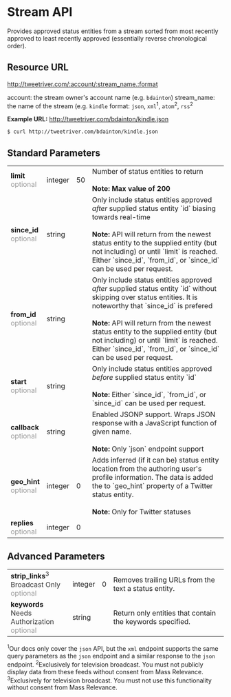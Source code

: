 # Stream API

Provides approved status entities from a stream sorted from most
recently approved to least recently approved (essentially reverse chronological order).

## Resource URL

http://tweetriver.com/:account/:stream_name.:format

account: the stream owner's account name (e.g. `bdainton`)
stream_name: the name of the stream (e.g. `kindle`
format: `json`, `xml`<sup>1</sup>, `atom`<sup>2</sup>, `rss`<sup>2</sup>

**Example URL:** http://tweetriver.com/bdainton/kindle.json

    $ curl http://tweetriver.com/bdainton/kindle.json

## Standard Parameters

<table>
  <tr>
    <td>
      <strong>limit</strong>
      <br /><span style="color: #999;">optional</span>
    </td>
    <td>integer</td>
    <td>50</td>
    <td>
      Number of status entities to return
      <br /><br/><strong>Note: Max value of 200</strong>
    </td>
  </tr>
  <tr>
    <td>
      <strong>since_id</strong>
      <br /><span style="color: #999;">optional</span>
    </td>
    <td>string</td>
    <td></td>
    <td>
      Only include status entities approved <em>after</em> supplied status entity `id` biasing towards real-time
      <br /><br />
      <strong>Note:</strong> API will return from the newest status entity to the supplied entity (but not including) or until `limit` is reached. Either `since_id`, `from_id`, or `since_id` can be used per request.
    </td>
  </tr>
  <tr>
    <td>
      <strong>from_id</strong>
      <br /><span style="color: #999;">optional</span>
    </td>
    <td>string</td>
    <td></td>
    <td>
      Only include status entities approved <em>after</em> supplied status entity `id` without skipping over status entities. It is noteworthy that `since_id` is prefered
      <br /><br />
      <strong>Note:</strong> API will return from the newest status entity to the supplied entity (but not including) or until `limit` is reached. Either `since_id`, `from_id`, or `since_id` can be used per request.
    </td>
  </tr>
  <tr>
    <td>
      <strong>start</strong>
      <br /><span style="color: #999;">optional</span>
    </td>
    <td>string</td>
    <td></td>
    <td>
      Only include status entities approved <em>before</em> supplied status entity `id`
      <br /><br />
      <strong>Note:</strong> Either `since_id`, `from_id`, or `since_id` can be used per request.
    </td>
  </tr>
  <tr>
    <td>
      <strong>callback</strong>
      <br /><span style="color: #999;">optional</span>
    </td>
    <td>string</td>
    <td></td>
    <td>
      Enabled JSONP support. Wraps JSON response with a JavaScript function of given name.
      <br /><br />
      <strong>Note:</strong> Only `json` endpoint support
    </td>
  </tr>
  <tr>
    <td>
      <strong>geo_hint</strong>
      <br /><span style="color: #999;">optional</span>
    </td>
    <td>integer</td>
    <td>0</td>
    <td>
      Adds inferred (if it can be) status entity location from the authoring user's
profile information. The data is added the to `geo_hint` property of a
Twitter status entity.
      <br /><br />
      <strong>Note:</strong> Only for Twitter statuses
    </td>
  </tr>
  <tr>
    <td>
      <strong>replies</strong>
      <br /><span style="color: #999;">optional</span>
    </td>
    <td>integer</td>
    <td>0</td>
    <td></td>
  </tr>
</table>

## Advanced Parameters

<table>
  <tr>
    <td>
      <strong>strip_links</strong><sup>3</sup>
      <br /><span style="color: #333;">Broadcast Only</span>
      <br /><span style="color: #999;">optional</span>
    </td>
    <td>integer</td>
    <td>0</td>
    <td>
      Removes trailing URLs from the text a status entity.
    </td>
  </tr>
  <tr>
    <td>
      <strong>keywords</strong>
      <br /><span style="color: #333;">Needs Authorization</span>
      <br /><span style="color: #999;">optional</span>
    </td>
    <td>string</td>
    <td></td>
    <td>
      Return only entities that contain the keywords specified.
    </td>
  </tr>
</table>


<sup>1</sup>Our docs only cover the `json` API, but the `xml` endpoint supports the same query parameters as the `json` endpoint and a similar response to the `json` endpoint.
<sup>2</sup>Exclusively for television broadcast. You must not publicly display data from these feeds without consent from Mass Relevance.
<sup>3</sup>Exclusively for television broadcast. You must not use this functionality without consent from Mass Relevance.
